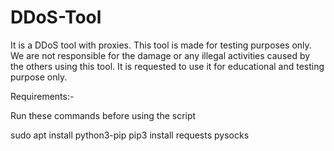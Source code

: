 # DDoS-Tool

It is a DDoS tool with proxies. This tool is made for testing purposes only. We are not responsible for the damage or any illegal activities caused by the others using this tool. It is requested to use it for educational and testing purpose only.


Requirements:-

Run these commands before using the script

sudo apt install python3-pip
pip3 install requests pysocks
